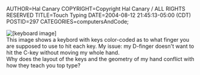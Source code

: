 AUTHOR=Hal Canary
COPYRIGHT=Copyright Hal Canary / ALL RIGHTS RESERVED
TITLE=Touch Typing
DATE=2004-08-12 21:45:13-05:00 (CDT)
POSTID=297
CATEGORIES=computersAndCode;

![[keyboard image]](https://halcanary.org/images/keyboard-touch-type.jpg)  
This image shows a keybord with keys color-coded as to what finger you are supposed to use to hit each key. My issue: my D-finger doesn't want to hit the C-key without moving my whole hand.  
Why does the layout of the keys and the geometry of my hand conflict with how they teach you top type?
